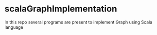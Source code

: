 # scalaGraphImplementation
In this repo several programs are present to implement Graph using Scala language
